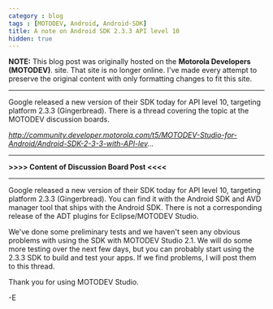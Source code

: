 ```yaml
---
category : blog
tags : [MOTODEV, Android, Android-SDK]
title: A note on Android SDK 2.3.3 API level 10
hidden: true
---
```

**NOTE:** This blog post was originally hosted on the **Motorola Developers (MOTODEV)**. site. That site is no longer online. I've made every attempt to preserve the original content with only formatting changes to fit this site.

---

Google released a new version of their SDK today for API level 10,
targeting platform 2.3.3 (Gingerbread). There is a thread covering the
topic at the MOTODEV discussion boards.

*http://community.developer.motorola.com/t5/MOTODEV-Studio-for-Android/Android-SDK-2-3-3-with-API-lev...*

------------------------------------------------------------------------

**&gt;&gt;&gt;&gt; Content of Discussion Board Post &lt;&lt;&lt;&lt;**

------------------------------------------------------------------------

Google released a new version of their SDK today for API level 10,
targeting platform 2.3.3 (Gingerbread). You can find it with the Android
SDK and AVD manager tool that ships with the Android SDK. There is not a
corresponding release of the ADT plugins for Eclipse/MOTODEV Studio.

We've done some preliminary tests and we haven't seen any obvious
problems with using the SDK with MOTODEV Studio 2.1. We will do some
more testing over the next few days, but you can probably start using
the 2.3.3 SDK to build and test your apps. If we find problems, I will
post them to this thread.

Thank you for using MOTODEV Studio.

-E
